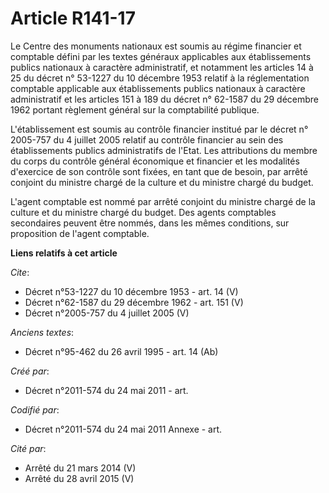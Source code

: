 # Article R141-17

Le Centre des monuments nationaux est soumis au régime financier et comptable défini par les textes généraux applicables aux
établissements publics nationaux à caractère administratif, et notamment les articles 14 à 25 du décret n° 53-1227 du 10
décembre 1953 relatif à la réglementation comptable applicable aux établissements publics nationaux à caractère administratif
et les articles 151 à 189 du décret n° 62-1587 du 29 décembre 1962 portant règlement général sur la comptabilité publique. 

L'établissement est soumis au contrôle financier institué par le décret n° 2005-757 du 4 juillet 2005 relatif au contrôle
financier au sein des établissements publics administratifs de l'Etat. Les attributions du membre du corps du contrôle
général économique et financier et les modalités d'exercice de son contrôle sont fixées, en tant que de besoin, par arrêté
conjoint du ministre chargé de la culture et du ministre chargé du budget. 

L'agent comptable est nommé par arrêté conjoint du ministre chargé de la culture et du ministre chargé du budget. Des agents
comptables secondaires peuvent être nommés, dans les mêmes conditions, sur proposition de l'agent comptable.

**Liens relatifs à cet article**

_Cite_:

  - Décret n°53-1227 du 10 décembre 1953 - art. 14 (V)
  - Décret n°62-1587 du 29 décembre 1962 - art. 151 (V)
  - Décret n°2005-757 du 4 juillet 2005 (V)

_Anciens textes_:

  - Décret n°95-462 du 26 avril 1995 - art. 14 (Ab)

_Créé par_:

  - Décret n°2011-574 du 24 mai 2011  - art.

_Codifié par_:

  - Décret n°2011-574 du 24 mai 2011 Annexe - art.

_Cité par_:

  - Arrêté du 21 mars 2014 (V)
  - Arrêté du 28 avril 2015 (V)
